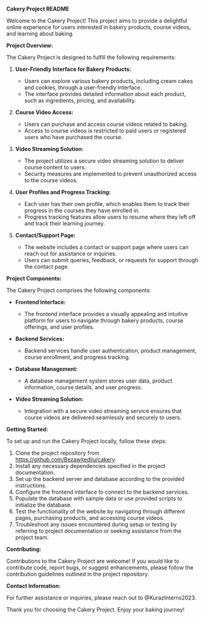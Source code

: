 **Cakery Project README**

Welcome to the Cakery Project! This project aims to provide a delightful online experience for users interested in bakery products, course videos, and learning about baking.

**Project Overview:**

The Cakery Project is designed to fulfill the following requirements:

1. **User-Friendly Interface for Bakery Products:**
   - Users can explore various bakery products, including cream cakes and cookies, through a user-friendly interface. 
   - The interface provides detailed information about each product, such as ingredients, pricing, and availability.

2. **Course Video Access:**
   - Users can purchase and access course videos related to baking.
   - Access to course videos is restricted to paid users or registered users who have purchased the course.

3. **Video Streaming Solution:**
   - The project utilizes a secure video streaming solution to deliver course content to users.
   - Security measures are implemented to prevent unauthorized access to the course videos.

4. **User Profiles and Progress Tracking:**
   - Each user has their own profile, which enables them to track their progress in the courses they have enrolled in.
   - Progress tracking features allow users to resume where they left off and track their learning journey.

5. **Contact/Support Page:**
   - The website includes a contact or support page where users can reach out for assistance or inquiries.
   - Users can submit queries, feedback, or requests for support through the contact page.

**Project Components:**

The Cakery Project comprises the following components:

- **Frontend Interface:** 
  - The frontend interface provides a visually appealing and intuitive platform for users to navigate through bakery products, course offerings, and user profiles.
  
- **Backend Services:**
  - Backend services handle user authentication, product management, course enrollment, and progress tracking.
  
- **Database Management:**
  - A database management system stores user data, product information, course details, and user progress.
  
- **Video Streaming Solution:**
  - Integration with a secure video streaming service ensures that course videos are delivered seamlessly and securely to users.

**Getting Started:**

To set up and run the Cakery Project locally, follow these steps:

1. Clone the project repository from https://github.com/Bezawitedilu/cakery.
2. Install any necessary dependencies specified in the project documentation.
3. Set up the backend server and database according to the provided instructions.
4. Configure the frontend interface to connect to the backend services.
5. Populate the database with sample data or use provided scripts to initialize the database.
6. Test the functionality of the website by navigating through different pages, purchasing products, and accessing course videos.
7. Troubleshoot any issues encountered during setup or testing by referring to project documentation or seeking assistance from the project team.

**Contributing:**

Contributions to the Cakery Project are welcome! If you would like to contribute code, report bugs, or suggest enhancements, please follow the contribution guidelines outlined in the project repository.

**Contact Information:**

For further assistance or inquiries, please reach out to @KurazInterns2023.

Thank you for choosing the Cakery Project. Enjoy your baking journey!
